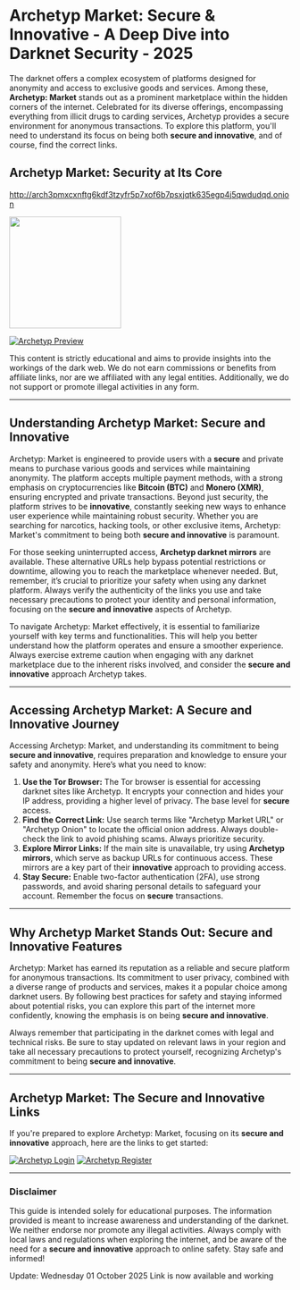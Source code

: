 # Archetyp Market: Secure & Innovative - A Deep Dive into Darknet Security - 2025

The darknet offers a complex ecosystem of platforms designed for anonymity and access to exclusive goods and services. Among these, **Archetyp: Market** stands out as a prominent marketplace within the hidden corners of the internet. Celebrated for its diverse offerings, encompassing everything from illicit drugs to carding services, Archetyp provides a secure environment for anonymous transactions. To explore this platform, you'll need to understand its focus on being both **secure and innovative**, and of course, find the correct links.

## Archetyp Market: Security at Its Core

http://arch3pmxcxnftg6kdf3tzyfr5p7xof6b7psxjqtk635egp4j5qwdudqd.onion

[<img src="/img/top.webp" width="200">](http://arch3pmxcxnftg6kdf3tzyfr5p7xof6b7psxjqtk635egp4j5qwdudqd.onion)

<a href="http://arch3pmxcxnftg6kdf3tzyfr5p7xof6b7psxjqtk635egp4j5qwdudqd.onion"><img src="/img/board.webp" alt="Archetyp Preview" style="max-width: 100%;"></a>

This content is strictly educational and aims to provide insights into the workings of the dark web. We do not earn commissions or benefits from affiliate links, nor are we affiliated with any legal entities. Additionally, we do not support or promote illegal activities in any form.

---

## Understanding Archetyp Market: Secure and Innovative

Archetyp: Market is engineered to provide users with a **secure** and private means to purchase various goods and services while maintaining anonymity. The platform accepts multiple payment methods, with a strong emphasis on cryptocurrencies like **Bitcoin (BTC)** and **Monero (XMR)**, ensuring encrypted and private transactions. Beyond just security, the platform strives to be **innovative**, constantly seeking new ways to enhance user experience while maintaining robust security. Whether you are searching for narcotics, hacking tools, or other exclusive items, Archetyp: Market's commitment to being both **secure and innovative** is paramount.

For those seeking uninterrupted access, **Archetyp darknet mirrors** are available. These alternative URLs help bypass potential restrictions or downtime, allowing you to reach the marketplace whenever needed. But, remember, it’s crucial to prioritize your safety when using any darknet platform. Always verify the authenticity of the links you use and take necessary precautions to protect your identity and personal information, focusing on the **secure and innovative** aspects of Archetyp.

To navigate Archetyp: Market effectively, it is essential to familiarize yourself with key terms and functionalities. This will help you better understand how the platform operates and ensure a smoother experience. Always exercise extreme caution when engaging with any darknet marketplace due to the inherent risks involved, and consider the **secure and innovative** approach Archetyp takes.

---

## Accessing Archetyp Market: A Secure and Innovative Journey

Accessing Archetyp: Market, and understanding its commitment to being **secure and innovative**, requires preparation and knowledge to ensure your safety and anonymity. Here’s what you need to know:

1.  **Use the Tor Browser:** The Tor browser is essential for accessing darknet sites like Archetyp. It encrypts your connection and hides your IP address, providing a higher level of privacy. The base level for **secure** access.
2.  **Find the Correct Link:** Use search terms like "Archetyp Market URL" or "Archetyp Onion" to locate the official onion address. Always double-check the link to avoid phishing scams. Always prioritize security.
3.  **Explore Mirror Links:** If the main site is unavailable, try using **Archetyp mirrors**, which serve as backup URLs for continuous access. These mirrors are a key part of their **innovative** approach to providing access.
4.  **Stay Secure:** Enable two-factor authentication (2FA), use strong passwords, and avoid sharing personal details to safeguard your account. Remember the focus on **secure** transactions.

---

## Why Archetyp Market Stands Out: Secure and Innovative Features

Archetyp: Market has earned its reputation as a reliable and secure platform for anonymous transactions. Its commitment to user privacy, combined with a diverse range of products and services, makes it a popular choice among darknet users. By following best practices for safety and staying informed about potential risks, you can explore this part of the internet more confidently, knowing the emphasis is on being **secure and innovative**.

Always remember that participating in the darknet comes with legal and technical risks. Be sure to stay updated on relevant laws in your region and take all necessary precautions to protect yourself, recognizing Archetyp's commitment to being **secure and innovative**.

---

## Archetyp Market: The Secure and Innovative Links

If you're prepared to explore Archetyp: Market, focusing on its **secure and innovative** approach, here are the links to get started:

<a href="http://arch3pmxcxnftg6kdf3tzyfr5p7xof6b7psxjqtk635egp4j5qwdudqd.onion"><img src="/img/hold.webp" alt="Archetyp Login" style="max-width: 100%;"></a>
<a href="http://arch3pmxcxnftg6kdf3tzyfr5p7xof6b7psxjqtk635egp4j5qwdudqd.onion"><img src="/img/explorer.webp" alt="Archetyp Register" style="max-width: 100%;"></a>

---

### Disclaimer

This guide is intended solely for educational purposes. The information provided is meant to increase awareness and understanding of the darknet. We neither endorse nor promote any illegal activities. Always comply with local laws and regulations when exploring the internet, and be aware of the need for a **secure and innovative** approach to online safety. Stay safe and informed!













Update:  Wednesday 01 October 2025 Link is now available and working